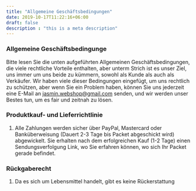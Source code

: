 ```yaml
---
title: "Allgemeine Geschäftsbedingungen"
date: 2019-10-17T11:22:16+06:00
draft: false
description : "this is a meta description"
---
```


### Allgemeine Geschäftsbedingunge

Bitte lesen Sie die unten aufgeführten Allgemeinen Geschäftsbedingungen, die viele rechtliche Vorteile enthalten, aber unterm Strich ist es unser Ziel, uns immer um uns beide zu kümmern, sowohl als Kunde als auch als Verkäufer. Wir haben viele dieser Bedingungen eingefügt, um uns rechtlich zu schützen, aber wenn Sie ein Problem haben, können Sie uns jederzeit eine E-Mail an jasmin.webshop@gmail.com senden, und wir werden unser Bestes tun, um es fair und zeitnah zu lösen.

### Produktkauf- und Lieferrichtlinie

1) Alle Zahlungen werden sicher über PayPal, Mastercard oder Banküberweisung (Dauert 2-3 Tage bis Packet abgeschickt wird) abgewickelt. Sie erhalten nach dem erfolgreichen Kauf (1-2 Tage) einen Sendungsverfolgung Link, wo Sie erfahren können, wo sich Ihr Packet gerade befindet.

### Rückgaberecht

1) Da es sich um Lebensmittel handelt, gibt es keine Rückerstattung
